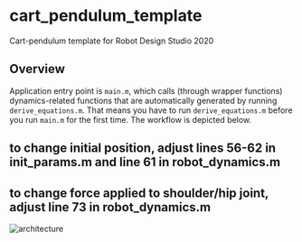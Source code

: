 # cart_pendulum_template
Cart-pendulum template for Robot Design Studio 2020

## Overview
Application entry point is `main.m`, which calls (through wrapper functions) dynamics-related functions that are automatically generated by running `derive_equations.m`.
That means you have to run `derive_equations.m` before you run `main.m` for the first time.
The workflow is depicted below.

## to change initial position, adjust lines 56-62 in init_params.m and line 61 in robot_dynamics.m

## to change force applied to shoulder/hip joint, adjust line 73 in robot_dynamics.m

![architecture](/graphics/svg/template_architecture.svg)